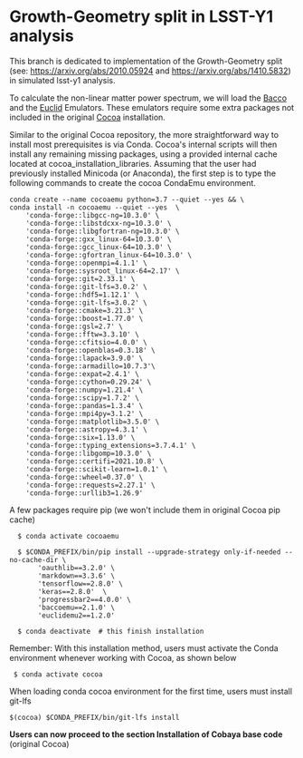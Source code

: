 # Growth-Geometry split in LSST-Y1 analysis

This branch is dedicated to implementation of the Growth-Geometry split (see: https://arxiv.org/abs/2010.05924 and https://arxiv.org/abs/1410.5832) in simulated lsst-y1 analysis.

To calculate the non-linear matter power spectrum, we will load the [Bacco](https://bacco.dipc.org/emulator.html) and the [Euclid](https://github.com/miknab/EuclidEmulator2) Emulators. These emulators require some extra packages not included in the original [Cocoa](https://github.com/SBU-UNESP-2022-COCOA/cocoa2) installation.

Similar to the original Cocoa repository, the more straightforward way to install most prerequisites is via Conda. Cocoa's internal scripts will then install any remaining missing packages, using a provided internal cache located at cocoa_installation_libraries. Assuming that the user had previously installed Minicoda (or Anaconda), the first step is to type the following commands to create the cocoa CondaEmu environment.

    conda create --name cocoaemu python=3.7 --quiet --yes && \
    conda install -n cocoaemu --quiet --yes  \
        'conda-forge::libgcc-ng=10.3.0' \
        'conda-forge::libstdcxx-ng=10.3.0' \
        'conda-forge::libgfortran-ng=10.3.0' \
        'conda-forge::gxx_linux-64=10.3.0' \
        'conda-forge::gcc_linux-64=10.3.0' \
        'conda-forge::gfortran_linux-64=10.3.0' \
        'conda-forge::openmpi=4.1.1' \
        'conda-forge::sysroot_linux-64=2.17' \
        'conda-forge::git=2.33.1' \
        'conda-forge::git-lfs=3.0.2' \
        'conda-forge::hdf5=1.12.1' \
        'conda-forge::git-lfs=3.0.2' \
        'conda-forge::cmake=3.21.3' \
        'conda-forge::boost=1.77.0' \
        'conda-forge::gsl=2.7' \
        'conda-forge::fftw=3.3.10' \
        'conda-forge::cfitsio=4.0.0' \
        'conda-forge::openblas=0.3.18' \
        'conda-forge::lapack=3.9.0' \
        'conda-forge::armadillo=10.7.3'\
        'conda-forge::expat=2.4.1' \
        'conda-forge::cython=0.29.24' \
        'conda-forge::numpy=1.21.4' \
        'conda-forge::scipy=1.7.2' \
        'conda-forge::pandas=1.3.4' \
        'conda-forge::mpi4py=3.1.2' \
        'conda-forge::matplotlib=3.5.0' \
        'conda-forge::astropy=4.3.1' \
        'conda-forge::six=1.13.0' \
        'conda-forge::typing_extensions=3.7.4.1' \
        'conda-forge::libgomp=10.3.0' \
        'conda-forge::certifi=2021.10.8' \
        'conda-forge::scikit-learn=1.0.1' \
        'conda-forge::wheel=0.37.0' \
        'conda-forge::requests=2.27.1' \
        'conda-forge::urllib3=1.26.9'
      
 A few packages require pip (we won't include them in original Cocoa pip cache)
        
      $ conda activate cocoaemu
        
      $ $CONDA_PREFIX/bin/pip install --upgrade-strategy only-if-needed --no-cache-dir \
           'oauthlib==3.2.0' \
           'markdown==3.3.6' \
           'tensorflow==2.8.0' \
           'keras==2.8.0'  \
           'progressbar2==4.0.0' \
           'baccoemu==2.1.0' \
           'euclidemu2==1.2.0'
           
      $ conda deactivate  # this finish installation

Remember: With this installation method, users must activate the Conda environment whenever working with Cocoa, as shown below 
  
     $ conda activate cocoa

When loading conda cocoa environment for the first time, users must install git-lfs

    $(cocoa) $CONDA_PREFIX/bin/git-lfs install

**Users can now proceed to the section Installation of Cobaya base code** (original Cocoa)
